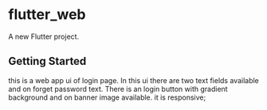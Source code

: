 # flutter_web

A new Flutter project.

## Getting Started

this is a web app ui of login page. 
In this ui there are two text fields available 
and on forget password text.
There is an login button with gradient background 
and on banner image available.
it is responsive;